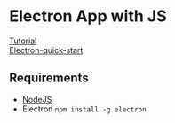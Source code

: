 # Electron App with JS
[Tutorial](https://www.youtube.com/watch?v=mr9Mtm_TRpw)
<br>
[Electron-quick-start](https://github.com/electron/electron-quick-start)

## Requirements
- [NodeJS](https://nodejs.org/en/download/)
- Electron `npm install -g electron`
